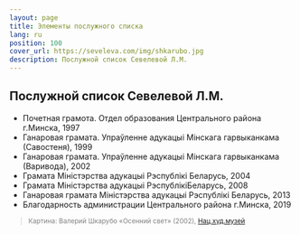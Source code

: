 ```yaml
---
layout: page
title: Элементы послужного списка
lang: ru
position: 100
cover_url: https://seveleva.com/img/shkarubo.jpg
description: Послужной список Севелевой Л.М.
---
```


## Послужной список Севелевой Л.М.

- Почетная грамота. Отдел образования Центрального района г.Минска, 1997
- Ганаровая грамата. Упраўленне адукацыі Мінскага гарвыканкама (Савостеня), 1999
- Ганаровая грамата. Упраўленне адукацыі Мінскага гарвыканкама (Варивода), 2002
- Грамата Міністэрства адукацыі Рэспублікі Беларусь, 2004
- Грамата Міністэрства адукацыі РэспублікіБеларусь, 2008
- Ганаровая грамата Міністэрства адукацыі Рэспублікі Беларусь, 2013
- Благодарность администрации Центрального района г.Минска, 2019


<blockquote style="color:gray;font-size:smaller;">
Картина: Валерий Шкарубо «Осенний свет» (2002), <a href="https://www.artmuseum.by/ru/koll/50-shedevrov-naczionalnogo-xudozhestvennogo-muzeya/v.-f.-shkarubo.-%C2%ABosennij-svet%C2%BB-(2002).html" target="_blank">Нац.худ.музей</a>
</blockquote>
